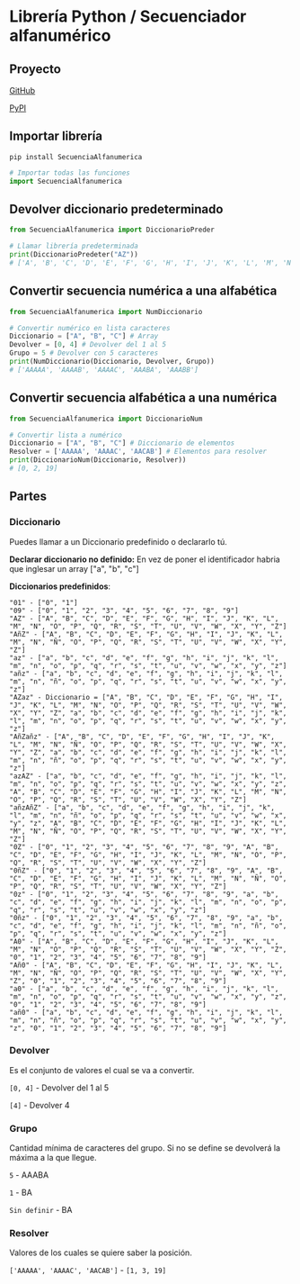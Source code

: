 # Librería Python / Secuenciador alfanumérico

## Proyecto
[GitHub](https://github.com/Xaival/Libreria-Python-Secuencia-alfanumerica)

[PyPI](https://pypi.org/project/SecuenciaAlfanumerica/)

## Importar librería
`pip install SecuenciaAlfanumerica`

```python
# Importar todas las funciones
import SecuenciaAlfanumerica
```

## Devolver diccionario predeterminado
```python
from SecuenciaAlfanumerica import DiccionarioPreder

# Llamar librería predeterminada
print(DiccionarioPredeter("AZ"))
# ['A', 'B', 'C', 'D', 'E', 'F', 'G', 'H', 'I', 'J', 'K', 'L', 'M', 'N', 'O', 'P', 'Q', 'R', 'S', 'T', 'U', 'V', 'W', 'X', 'Y', 'Z']
```

## Convertir secuencia numérica a una alfabética
```python
from SecuenciaAlfanumerica import NumDiccionario

# Convertir numérico en lista caracteres
Diccionario = ["A", "B", "C"] # Array
Devolver = [0, 4] # Devolver del 1 al 5
Grupo = 5 # Devolver con 5 caracteres
print(NumDiccionario(Diccionario, Devolver, Grupo))
# ['AAAAA', 'AAAAB', 'AAAAC', 'AAABA', 'AAABB']
```

## Convertir secuencia alfabética a una numérica
```python
from SecuenciaAlfanumerica import DiccionarioNum

# Convertir lista a numérico
Diccionario = ["A", "B", "C"] # Diccionario de elementos
Resolver = ['AAAAA', 'AAAAC', 'AACAB'] # Elementos para resolver
print(DiccionarioNum(Diccionario, Resolver))
# [0, 2, 19]
```

## Partes
### Diccionario
Puedes llamar a un Diccionario predefinido o declararlo tú.

**Declarar diccionario no definido:** En vez de poner el identificador habria que inglesar un array ["a", "b", "c"]

**Diccionarios predefinidos**:
```
"01" - ["0", "1"]
"09" - ["0", "1", "2", "3", "4", "5", "6", "7", "8", "9"]
"AZ" - ["A", "B", "C", "D", "E", "F", "G", "H", "I", "J", "K", "L", "M", "N", "O", "P", "Q", "R", "S", "T", "U", "V", "W", "X", "Y", "Z"]
"AñZ" - ["A", "B", "C", "D", "E", "F", "G", "H", "I", "J", "K", "L", "M", "N", "Ñ", "O", "P", "Q", "R", "S", "T", "U", "V", "W", "X", "Y", "Z"]
"az" - ["a", "b", "c", "d", "e", "f", "g", "h", "i", "j", "k", "l", "m", "n", "o", "p", "q", "r", "s", "t", "u", "v", "w", "x", "y", "z"]
"añz" - ["a", "b", "c", "d", "e", "f", "g", "h", "i", "j", "k", "l", "m", "n", "ñ", "o", "p", "q", "r", "s", "t", "u", "v", "w", "x", "y", "z"]
"AZaz" - Diccionario = ["A", "B", "C", "D", "E", "F", "G", "H", "I", "J", "K", "L", "M", "N", "O", "P", "Q", "R", "S", "T", "U", "V", "W", "X", "Y", "Z", "a", "b", "c", "d", "e", "f", "g", "h", "i", "j", "k", "l", "m", "n", "o", "p", "q", "r", "s", "t", "u", "v", "w", "x", "y", "z"]
"AñZañz" - ["A", "B", "C", "D", "E", "F", "G", "H", "I", "J", "K", "L", "M", "N", "Ñ", "O", "P", "Q", "R", "S", "T", "U", "V", "W", "X", "Y", "Z", "a", "b", "c", "d", "e", "f", "g", "h", "i", "j", "k", "l", "m", "n", "ñ", "o", "p", "q", "r", "s", "t", "u", "v", "w", "x", "y", "z"]
"azAZ" - ["a", "b", "c", "d", "e", "f", "g", "h", "i", "j", "k", "l", "m", "n", "o", "p", "q", "r", "s", "t", "u", "v", "w", "x", "y", "z", "A", "B", "C", "D", "E", "F", "G", "H", "I", "J", "K", "L", "M", "N", "O", "P", "Q", "R", "S", "T", "U", "V", "W", "X", "Y", "Z"]
"añzAñZ" - ["a", "b", "c", "d", "e", "f", "g", "h", "i", "j", "k", "l", "m", "n", "ñ", "o", "p", "q", "r", "s", "t", "u", "v", "w", "x", "y", "z", "A", "B", "C", "D", "E", "F", "G", "H", "I", "J", "K", "L", "M", "N", "Ñ", "O", "P", "Q", "R", "S", "T", "U", "V", "W", "X", "Y", "Z"]
"0Z" - ["0", "1", "2", "3", "4", "5", "6", "7", "8", "9", "A", "B", "C", "D", "E", "F", "G", "H", "I", "J", "K", "L", "M", "N", "O", "P", "Q", "R", "S", "T", "U", "V", "W", "X", "Y", "Z"]
"0ñZ" - ["0", "1", "2", "3", "4", "5", "6", "7", "8", "9", "A", "B", "C", "D", "E", "F", "G", "H", "I", "J", "K", "L", "M", "N", "Ñ", "O", "P", "Q", "R", "S", "T", "U", "V", "W", "X", "Y", "Z"]
"0z" - ["0", "1", "2", "3", "4", "5", "6", "7", "8", "9", "a", "b", "c", "d", "e", "f", "g", "h", "i", "j", "k", "l", "m", "n", "o", "p", "q", "r", "s", "t", "u", "v", "w", "x", "y", "z"]
"0ñz" - ["0", "1", "2", "3", "4", "5", "6", "7", "8", "9", "a", "b", "c", "d", "e", "f", "g", "h", "i", "j", "k", "l", "m", "n", "ñ", "o", "p", "q", "r", "s", "t", "u", "v", "w", "x", "y", "z"]
"A0" - ["A", "B", "C", "D", "E", "F", "G", "H", "I", "J", "K", "L", "M", "N", "O", "P", "Q", "R", "S", "T", "U", "V", "W", "X", "Y", "Z", "0", "1", "2", "3", "4", "5", "6", "7", "8", "9"]
"Añ0" - ["A", "B", "C", "D", "E", "F", "G", "H", "I", "J", "K", "L", "M", "N", "Ñ", "O", "P", "Q", "R", "S", "T", "U", "V", "W", "X", "Y", "Z", "0", "1", "2", "3", "4", "5", "6", "7", "8", "9"]
"a0" - ["a", "b", "c", "d", "e", "f", "g", "h", "i", "j", "k", "l", "m", "n", "o", "p", "q", "r", "s", "t", "u", "v", "w", "x", "y", "z", "0", "1", "2", "3", "4", "5", "6", "7", "8", "9"]
"añ0" - ["a", "b", "c", "d", "e", "f", "g", "h", "i", "j", "k", "l", "m", "n", "ñ", "o", "p", "q", "r", "s", "t", "u", "v", "w", "x", "y", "z", "0", "1", "2", "3", "4", "5", "6", "7", "8", "9"]
```

### Devolver
Es el conjunto de valores el cual se va a convertir.

`[0, 4]` - Devolver del 1 al 5

`[4]` - Devolver 4

### Grupo
Cantidad mínima de caracteres del grupo. Si no se define se devolverá la máxima a la que llegue.

`5` - AAABA

`1` - BA

`Sin definir` - BA


### Resolver
Valores de los cuales se quiere saber la posición.

`['AAAAA', 'AAAAC', 'AACAB']` - `[1, 3, 19]`
